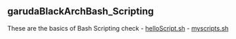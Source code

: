 ## garudaBlackArchBash_Scripting

These are the basics of Bash Scripting 
check - [helloScript.sh](https://github.com/HarshaSri-Sameera/garudaBlackArchBash_Scripting/blob/main/helloScript.sh)
      - [myscripts.sh](https://github.com/HarshaSri-Sameera/garudaBlackArchBash_Scripting/blob/main/myscripts.sh)
